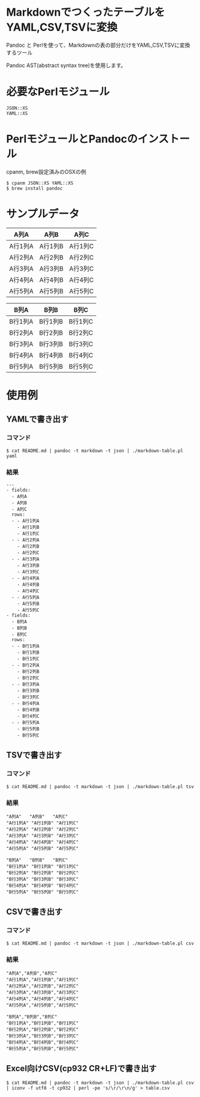 # MarkdownでつくったテーブルをYAML,CSV,TSVに変換

Pandoc と Perlを使って、Markdownの表の部分だけをYAML,CSV,TSVに変換するツール

Pandoc AST(abstract syntax tree)を使用します。

# 必要なPerlモジュール

	JSON::XS
	YAML::XS

# PerlモジュールとPandocのインストール
cpanm, brew設定済みのOSXの例

	$ cpanm JSON::XS YAML::XS
	$ brew install pandoc

# サンプルデータ

A列A    | A列B    | A列C
--------|---------|----------
A行1列A | A行1列B | A行1列C
A行2列A | A行2列B | A行2列C
A行3列A | A行3列B | A行3列C
A行4列A | A行4列B | A行4列C
A行5列A | A行5列B | A行5列C

B列A    | B列B    | B列C
--------|---------|----------
B行1列A | B行1列B | B行1列C
B行2列A | B行2列B | B行2列C
B行3列A | B行3列B | B行3列C
B行4列A | B行4列B | B行4列C
B行5列A | B行5列B | B行5列C

# 使用例

## YAMLで書き出す

### コマンド

	$ cat README.md | pandoc -t markdown -t json | ./markdown-table.pl yaml

### 結果

	---
	- fields:
	  - A列A
	  - A列B
	  - A列C
	  rows:
	  - - A行1列A
	    - A行1列B
	    - A行1列C
	  - - A行2列A
	    - A行2列B
	    - A行2列C
	  - - A行3列A
	    - A行3列B
	    - A行3列C
	  - - A行4列A
	    - A行4列B
	    - A行4列C
	  - - A行5列A
	    - A行5列B
	    - A行5列C
	- fields:
	  - B列A
	  - B列B
	  - B列C
	  rows:
	  - - B行1列A
	    - B行1列B
	    - B行1列C
	  - - B行2列A
	    - B行2列B
	    - B行2列C
	  - - B行3列A
	    - B行3列B
	    - B行3列C
	  - - B行4列A
	    - B行4列B
	    - B行4列C
	  - - B行5列A
	    - B行5列B
	    - B行5列C

## TSVで書き出す

### コマンド

	$ cat README.md | pandoc -t markdown -t json | ./markdown-table.pl tsv

### 結果

	"A列A"	"A列B"	"A列C"
	"A行1列A"	"A行1列B"	"A行1列C"
	"A行2列A"	"A行2列B"	"A行2列C"
	"A行3列A"	"A行3列B"	"A行3列C"
	"A行4列A"	"A行4列B"	"A行4列C"
	"A行5列A"	"A行5列B"	"A行5列C"
	
	"B列A"	"B列B"	"B列C"
	"B行1列A"	"B行1列B"	"B行1列C"
	"B行2列A"	"B行2列B"	"B行2列C"
	"B行3列A"	"B行3列B"	"B行3列C"
	"B行4列A"	"B行4列B"	"B行4列C"
	"B行5列A"	"B行5列B"	"B行5列C"

## CSVで書き出す

### コマンド

	$ cat README.md | pandoc -t markdown -t json | ./markdown-table.pl csv

### 結果

	"A列A","A列B","A列C"
	"A行1列A","A行1列B","A行1列C"
	"A行2列A","A行2列B","A行2列C"
	"A行3列A","A行3列B","A行3列C"
	"A行4列A","A行4列B","A行4列C"
	"A行5列A","A行5列B","A行5列C"
	
	"B列A","B列B","B列C"
	"B行1列A","B行1列B","B行1列C"
	"B行2列A","B行2列B","B行2列C"
	"B行3列A","B行3列B","B行3列C"
	"B行4列A","B行4列B","B行4列C"
	"B行5列A","B行5列B","B行5列C"

## Excel向けCSV(cp932 CR+LF)で書き出す

	$ cat README.md | pandoc -t markdown -t json | ./markdown-table.pl csv | iconv -f utf8 -t cp932 | perl -pe 's/\r/\r\n/g' > table.csv


